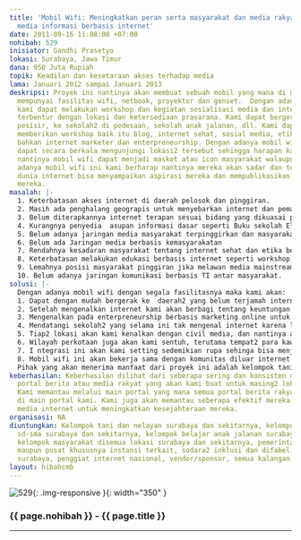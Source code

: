 ```yaml
---
title: 'Mobil Wifi: Meningkatkan peran serta masyarakat dan media rakyat dengan sarana
  media informasi berbasis internet'
date: 2011-09-16 11:08:00 +07:00
nohibah: 529
inisiator: Gandhi Prasetyo
lokasi: Surabaya, Jawa Timur
dana: 950 Juta Rupiah
topik: Keadilan dan kesetaraan akses terhadap media
lama: Januari 2012 sampai Januari 2013
deskripsi: Proyek ini nantinya akan membuat sebuah mobil yang mana di mobil itu akan
  mempunyai fasilitas wifi, netbook, proyektor dan genset.  Dengan adanya mobil ini,
  kami dapat melakukan workshop dan kegiatan sosialisasi media dan internet tanpa
  terbentur dengan lokasi dan ketersediaan prasarana. Kami dapat bergerak ke daerah
  pesisir, ke sekolah2 di pedesaan, sekolah anak jalanan, dll. Kami dapat dengan lincah
  memberikan workshop baik itu blog, internet sehat, sosial media, etika berinternet
  bahkan internet marketer dan enterpreneurship. Dengan adanya mobil wifi ini kami
  dapat secara berkala mengunjungi lokasi2 tersebut sehingga harapan kami ke depan
  nantinya mobil wifi dapat menjadi maskot atau icon masyarakat walaupun Cuma di pinggiran.  Dengan
  adanya mobil wifi ini kami berharap nantinya mereka akan sadar dan terbuka, bahwa
  dunia internet bisa menyampaikan aspirasi mereka dan mempublikasikan sumber daya
  mereka.
masalah: |-
  1. Keterbatasan akses internet di daerah pelosok dan pinggiran.
  2. Masih ada penghalang geograpis untuk menyebarkan internet dan pemanfaatannya
  3. Belum diterapkannya internet terapan sesuai bidang yang dikuasai penduduk tsb (e-learning, media online, marketing online, enterprenenur, dll)
  4. Kurangnya penyedia  asupan informasi dasar seperti Buku sekolah Elektronik dll untuk masyarakat pinggiran dan kaum tertentu.
  5. Belum adanya jaringan media masyarakat terpinggirkan dan masyarakat non internet sebagai media balancing
  6. Belum ada Jaringan media berbasis kemasyarakatan
  7. Rendahnya kesadaran masyarakat tentang internet sehat dan etika berinternet. Sosialisasi tentang sosial media/jejaring sosial sangat minim.
  8. Keterbatasan melakukan edukasi berbasis internet seperti workshop, go-blog, multimedia, jaringan, instalasi dan pengenalan komputer dll dikarenakan LOKASI dan keterbatasan TEMPAT yg tidak terjangkau BTS atau jaringan internet.
  9. Lemahnya posisi masyarakat pinggiran jika melawan media mainstream, masyarakat perlu mendapat bahwa mereka bisa menjadi civil media secara online.
  10. Belum adanya jaringan komunikasi berbasis TI antar masyarakat.
solusi: |-
  Dengan adanya mobil wifi dengan segala fasilitasnya maka kami akan:
  1. Dapat dengan mudah bergerak ke  daerah2 yang belum terjamah internet baik itu sekolah, kampung, desa, kelompok2 tani,nelayan, anak jalanan dll
  2. Setelah mengenalkan internet kami akan berbagi tentang keuntungan dan manfaat internet disesuaikan dengan kondisi mereka
  3. Mengenalkan pada enterpreneurship berbasis marketing online untuk masyarakat yang daerahnya mempunyai potensi sumber daya yang bisa dijual
  4. Mendatangi sekolah2 yang selama ini tak mengenal internet karena lokasi dan sarana yang tidak memadai.
  5. Tiap2 lokasi akan kami kenalkan dengan civil media, dan nantinya akan kami integrasikan dalam sebuah jaringan yang saling terhubung.
  6. Wilayah perkotaan juga akan kami sentuh, terutama tempat2 para kawula muda berkumpul.
  7. I ntegrasi ini akan kami setting sedemikian rupa sehinga bisa menjadi balancing media mainstream.
  8. Mobil wifi ini akan bekerja sama dengan komunitas diluar internet seperti lingkungan hidup, anak2 inklusi, difabel, dll.
  Pihak yang akan menerima manfaat dari proyek ini adalah kelompok tani dan nelayan surabaya dan sekitarnya, kelompok pelajar dari sd-sma surabaya dan sekitarnya, kelompok belajar anak jalanan surabaya dan sekitarnya, kelompok masyarakat disemua lokasi surabaya dan sekitarnya, pemerintah baik daerah maupun pusat khususnya instansi terkait, sodara2 inklusi dan difabel, kaum muda surabaya, penggiat internet nasional, vendor/sponsor, semua kalangan.
keberhasilan: Keberhasilan dilihat dari seberapa sering dan konsisten mereka mengupdate
  portal berita atau media rakyat yang akan kami buat untuk masing2 lokasi yang spesifik.
  Kami memantau melalui main portal yang mana semua portal berita rakyat itu bermuara
  di main portal kami. Kami juga akan memantau seberapa efektif mereka memanfaatkan
  media internet untuk meningkatkan kesejahteraan mereka.
organisasi: NA
diuntungkan: Kelompok tani dan nelayan surabaya dan sekitarnya, kelompok pelajar dari
  sd-sma surabaya dan sekitarnya, kelompok belajar anak jalanan surabaya dan sekitarnya,
  kelompok masyarakat disemua lokasi surabaya dan sekitarnya, pemerintah baik daerah
  maupun pusat khususnya instansi terkait, sodara2 inklusi dan difabel, kaum muda
  surabaya, penggiat internet nasional, vendor/sponsor, semua kalangan
layout: hibahcmb
---
```


![529](/static/img/hibahcmb/529.png){: .img-responsive }{: width="350" }

### {{ page.nohibah }} - {{ page.title }}

---
